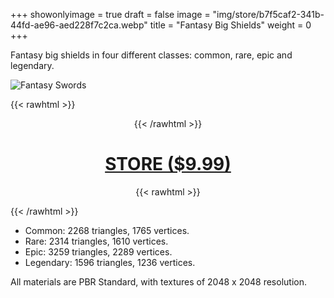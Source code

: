 +++
showonlyimage = true
draft = false
image = "img/store/b7f5caf2-341b-44fd-ae96-aed228f7c2ca.webp"
title = "Fantasy Big Shields"
weight = 0
+++

Fantasy big shields in four different classes: common, rare, epic and legendary.
<!--more-->

![Fantasy Swords](/img/store/b7f5caf2-341b-44fd-ae96-aed228f7c2ca.webp)

{{< rawhtml >}}<center>{{< /rawhtml >}}
# [STORE ($9.99)](https://assetstore.unity.com/packages/3d/props/weapons/fantasy-big-shields-246802)
{{< rawhtml >}}</center>{{< /rawhtml >}}

* Common: 2268 triangles, 1765 vertices.
* Rare: 2314 triangles, 1610 vertices.
* Epic: 3259 triangles, 2289 vertices.
* Legendary: 1596 triangles, 1236 vertices.

All materials are PBR Standard, with textures of 2048 x 2048 resolution.